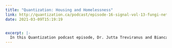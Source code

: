 ```yaml
---
title: "Quantization: Housing and Homelessness"
link: http://quantization.ca/podcast/episode-16-signal-vol-13-fungi-network-part-1/
date: 2021-03-09T15:19:19


excerpt: |-
  In this Quantization podcast episode, Dr. Jutta Treviranus and Bianca Wylie discuss housing and homelessness. Listen now.
---
```

